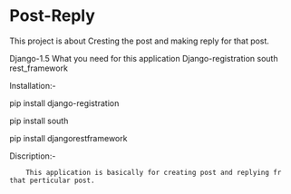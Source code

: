 Post-Reply
==========

This project is about Cresting the post and making reply for that post.

Django-1.5
What you need for this application
  Django-registration
  south
  rest_framework
  
  Installation:-
  
pip install django-registration

pip install south

pip install djangorestframework
  
Discription:-

        This application is basically for creating post and replying fr that perticular post.
